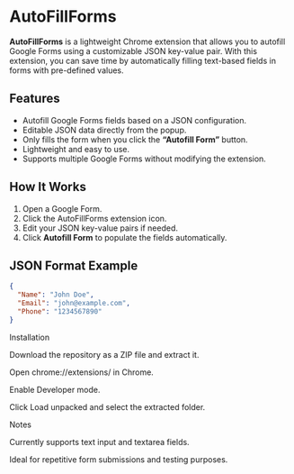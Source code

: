 # AutoFillForms

**AutoFillForms** is a lightweight Chrome extension that allows you to autofill Google Forms using a customizable JSON key-value pair. With this extension, you can save time by automatically filling text-based fields in forms with pre-defined values.  

## Features
- Autofill Google Forms fields based on a JSON configuration.
- Editable JSON data directly from the popup.
- Only fills the form when you click the **“Autofill Form”** button.
- Lightweight and easy to use.
- Supports multiple Google Forms without modifying the extension.

## How It Works
1. Open a Google Form.
2. Click the AutoFillForms extension icon.
3. Edit your JSON key-value pairs if needed.
4. Click **Autofill Form** to populate the fields automatically.

## JSON Format Example
```json
{
  "Name": "John Doe",
  "Email": "john@example.com",
  "Phone": "1234567890"
}
```

Installation

Download the repository as a ZIP file and extract it.

Open chrome://extensions/ in Chrome.

Enable Developer mode.

Click Load unpacked and select the extracted folder.

Notes

Currently supports text input and textarea fields.

Ideal for repetitive form submissions and testing purposes.
